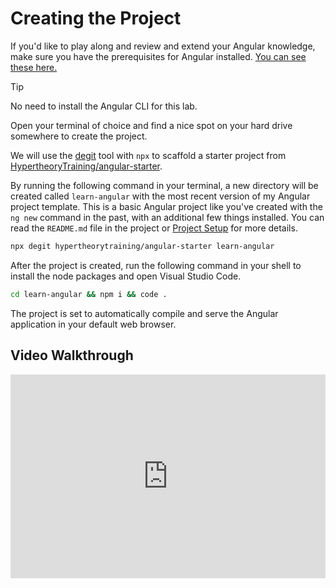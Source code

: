 
# Creating the Project

If you'd like to play along and review and extend your Angular knowledge, make sure you have the prerequisites for Angular installed. [You can see these here.](https://angular.dev/installation#prerequisites)

> [!TIP]
> No need to install the Angular CLI for this lab.

Open your terminal of choice and find a nice spot on your hard drive somewhere to create the project.

We will use the [degit](https://github.com/Rich-Harris/degit) tool with `npx` to scaffold a starter project from [HypertheoryTraining/angular-starter](https://github.com/HypertheoryTraining/angular-starter). 

By running the following command in your terminal, a new directory will be created called `learn-angular` with the most recent version of my Angular project template. This is a basic Angular project like you've created with the `ng new` command in the past, with an additional few things installed. You can read the `README.md` file in the project or [Project Setup](../../guides/angular-setup.md) for more details.

```sh
npx degit hypertheorytraining/angular-starter learn-angular
```

After the project is created, run the following command in your shell to install the node packages and open Visual Studio Code.

```sh
cd learn-angular && npm i && code .
```
The project is set to automatically compile and serve the Angular application in your default web browser.

## Video Walkthrough

<div style="padding:64.71% 0 0 0;position:relative;"><iframe src="https://player.vimeo.com/video/1033179644?h=77edf0b966&amp;badge=0&amp;autopause=0&amp;player_id=0&amp;app_id=58479" frameborder="0" allow="autoplay; fullscreen; picture-in-picture; clipboard-write" style="position:absolute;top:0;left:0;width:100%;height:100%;" title="01 - Create Project"></iframe></div>
